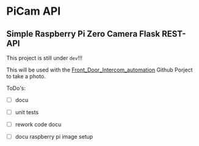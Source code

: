# PiCam API

## Simple Raspberry Pi Zero Camera Flask REST-API

This project is still under `dev`!!!  

This will be used with the [Front_Door_Intercom_automation](https://github.com/OliverDrechsler/front_door_intercom_automation) Github Porject to take a photo.

ToDo's:

- [ ] docu
- [ ] unit tests
- [ ] rework code docu
- [ ] docu raspberry pi image setup

